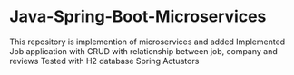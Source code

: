 # Java-Spring-Boot-Microservices
This repository is implemention of microservices and added 
Implemented Job application with CRUD with relationship between job, company and reviews
Tested with H2 database
Spring Actuators
